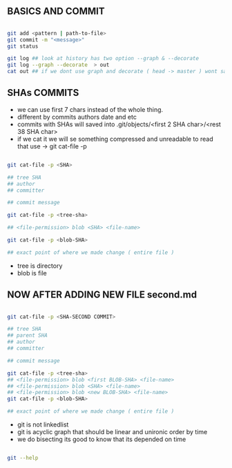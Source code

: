 ## BASICS AND COMMIT

```bash

git add <pattern | path-to-file>
git commit -m "<message>"
git status

git log ## look at history has two option --graph & --decorate
git log --graph --decorate  > out
cat out ## if we dont use graph and decorate ( head -> master ) wont save

```

## SHAs COMMITS

- we can use first 7 chars instead of the whole thing.
- different by commits authors date and etc
- commits with SHAs will saved into .git/objects/<first 2 SHA char>/<rest 38 SHA char>
- if we cat it we will se something compressed and unreadable to read that use -> git cat-file -p <any-sha>

```bash

git cat-file -p <SHA>

## tree SHA
## author
## committer

## commit message

git cat-file -p <tree-sha>

## <file-permission> blob <SHA> <file-name>

git cat-file -p <blob-SHA>

## exact point of where we made change ( entire file )

```

- tree is directory
- blob is file

## NOW AFTER ADDING NEW FILE second.md

```bash

git cat-file -p <SHA-SECOND COMMIT>

## tree SHA
## parent SHA
## author
## committer

## commit message

git cat-file -p <tree-sha>
## <file-permission> blob <first BLOB-SHA> <file-name>
## <file-permission> blob <SHA> <file-name>
## <file-permission> blob <new BLOB-SHA> <file-name>
git cat-file -p <blob-SHA>

## exact point of where we made change ( entire file )

```

- git is not linkedlist
- git is acyclic graph that should be linear and unironic order by time
- we do bisecting its good to know that its depended on time

```bash 

git --help

```